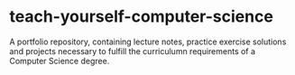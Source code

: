 # teach-yourself-computer-science
A portfolio repository, containing lecture notes, practice exercise solutions and projects necessary to fulfill the curriculumn requirements of a Computer Science degree.
